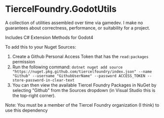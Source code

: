 # TiercelFoundry.GodotUtils

A collection of utilities assembled over time via gamedev. I make no guarantees about correctness, performance, or suitability for a project.

Includes C# Extension Methods for Godot4

To add this to your Nuget Sources:

1. Create a Github Personal Access Token that has the `read:packages` permission
2. Run the following command:
```dotnet nuget add source "https://nuget.pkg.github.com/tiercelfoundry/index.json" --name "Github" --username "GithubUserName" --password ACCESS_TOKEN --store-password-in-clear-text```
3. You can then view the available Tiercel Foundry Packages in NuGet by selecting "Github" from the Sources dropdown (in Visual Studio this is the top-right corner).

Note: You must be a member of the Tiercel Foundry organization (I think) to use this dependency